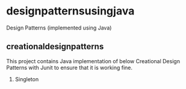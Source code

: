 # designpatternsusingjava
Design Patterns (implemented using Java)

creationaldesignpatterns
------------------------
This project contains Java implementation of below Creational Design Patterns with Junit to ensure that it is working fine.

1. Singleton


